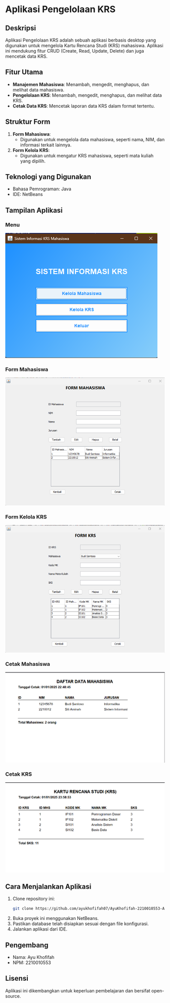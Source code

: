 
# Aplikasi Pengelolaan KRS

## Deskripsi
Aplikasi Pengelolaan KRS adalah sebuah aplikasi berbasis desktop yang digunakan untuk mengelola Kartu Rencana Studi (KRS) mahasiswa. Aplikasi ini mendukung fitur CRUD (Create, Read, Update, Delete) dan juga mencetak data KRS.

## Fitur Utama
- **Manajemen Mahasiswa**: Menambah, mengedit, menghapus, dan melihat data mahasiswa.
- **Pengelolaan KRS**: Menambah, mengedit, menghapus, dan melihat data KRS.
- **Cetak Data KRS**: Mencetak laporan data KRS dalam format tertentu.

## Struktur Form
1. **Form Mahasiswa**: 
   - Digunakan untuk mengelola data mahasiswa, seperti nama, NIM, dan informasi terkait lainnya.
2. **Form Kelola KRS**: 
   - Digunakan untuk mengatur KRS mahasiswa, seperti mata kuliah yang dipilih.

## Teknologi yang Digunakan
- Bahasa Pemrograman: Java
- IDE: NetBeans

## Tampilan Aplikasi

### Menu
![Main Menu](screenshots/menu.png)

### Form Mahasiswa
![Form Mahasiswa](screenshots/formmahasiswa.png)

### Form Kelola KRS
![Form Kelola KRS](screenshots/formkrs.png)

### Cetak Mahasiswa
![Hasil Cetak](screenshots/reportmahasiswa.png)

### Cetak KRS
![Hasil Cetak](screenshots/reportkrs.png)

## Cara Menjalankan Aplikasi
1. Clone repository ini:
   ```bash
   git clone https://github.com/ayukhofifah07/AyuKhofifah-2210010553-AplikasiPengelolaanKRS.git
   ```
2. Buka proyek ini menggunakan NetBeans.
3. Pastikan database telah disiapkan sesuai dengan file konfigurasi.
4. Jalankan aplikasi dari IDE.

## Pengembang
- Nama: Ayu Khofifah
- NPM: 2210010553

## Lisensi
Aplikasi ini dikembangkan untuk keperluan pembelajaran dan bersifat open-source.

